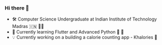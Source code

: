 ### Hi there 👋
- 🛠️ Computer Science Undergraduate at Indian Institute of Technology Madras 🇮🇳 🧑‍💻
- 🔧 Currently learning Flutter and Advanced Python 🐍 🔷
- 💡 Currently working on a building a calorie counting app  - Khalories 🌾

<!--
**vinkar-89/vinkar-89** is a ✨ _special_ ✨ repository because its `README.md` (this file) appears on your GitHub profile.

Here are some ideas to get you started:

- 🔭 I’m currently working on ...
- 🌱 I’m currently learning ...
- 👯 I’m looking to collaborate on ...
- 🤔 I’m looking for help with ...
- 💬 Ask me about ...
- 📫 How to reach me: ...
- 😄 Pronouns: ...
- ⚡ Fun fact: ...
-->
